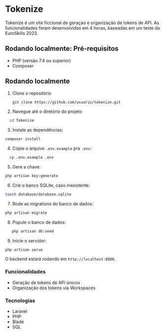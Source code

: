 # Tokenize

Tokenize é um site ficcional de geração e organização de tokens de API. As funcionalidades foram desenvolvidas em 4 horas, baseadas em um teste da EuroSkills 2023.

## Rodando localmente: Pré-requisitos

- PHP (versão 7.4 ou superior)
- Composer

## Rodando localmente

1. Clone o repositório
   ```bash
   git clone https://github.com/usuario/tokenize.git

   ```
2. Navegue até o diretório do projeto
 ```bash
   cd Tokenize
  ```
3. Instale as dependências:
  ```bash
  composer install
  ```
4. Copie o arquivo `.env.example` pra `.env`:
```bash
  cp .env.example .env
```
5. Gere a chave:
  ```bash
  php artisan key:generate
  ```
6. Crie o banco SQLite, caso inexistente:
```bash
touch database/database.sqlite
```

7. Rode as migrations do banco de dados:
  ```bash
  php artisan migrate
  ```
8. Popule o banco de dados:
```bash
   php artisan db:seed
```
9. Inicie o servidor:
  ```bash
  php artisan serve
  ```
  O backend estará rodando em `http://localhost:8000`.

  ### Funcionalidades
  - Geração de tokens de APi únicos
  - Organização dos tokens via Workspaces

  ### Tecnologias
  - Laravel
  - PHP
  - Blade
  - SQL
